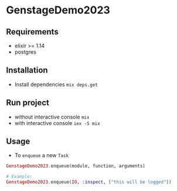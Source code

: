 # GenstageDemo2023

## Requirements
  - elixir >= 1.14
  - postgres 

## Installation
  - Install dependencies `mix deps.get`

## Run project
  - without interactive console `mix`
  - with interactive console `iex -S mix`

## Usage
  - To `enqueue` a new `Task`
  ```elixir
  GenstageDemo2023.enqueue(module, function, arguments)

  # Example:
  GenstageDemo2023.enqueue(IO, :inspect, ["this will be logged"])
  ``````
